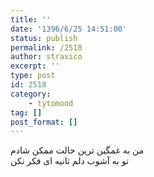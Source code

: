 ```yaml
---
title: ''
date: '1396/6/25 14:51:00'
status: publish
permalink: /2518
author: straxico
excerpt: ''
type: post
id: 2518
category:
    - tytomood
tag: []
post_format: []
---
```

من به غمگین ترین حالت ممکن شادم  
تو به آشوب دلم ثانیه ای فکر نکن